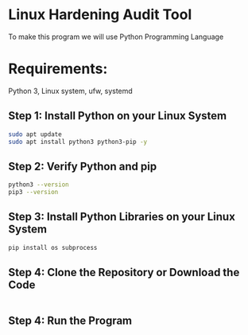 # Linux Hardening Audit Tool

To make this program we will use Python Programming Language 

# Requirements:
Python 3, Linux system, ufw, systemd


## Step 1: Install Python on your Linux System
 
```bash
sudo apt update
sudo apt install python3 python3-pip -y
```

## Step 2: Verify Python and pip

```bash
python3 --version
pip3 --version
```

## Step 3: Install Python Libraries on your Linux System
```bash
pip install os subprocess
```

## Step 4: Clone the Repository or Download the Code
```bash

```

## Step 4: Run the Program
```bash

```



